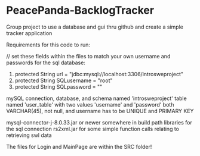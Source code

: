 # PeacePanda-BacklogTracker
Group project to use a database and gui thru github and create a simple tracker application

Requirements for this code to run:

// set these fields within the files to match your own username and passwords for the sql database: 
1. protected String url = "jdbc:mysql://localhost:3306/introsweproject"
2. protected String SQLusername = "root"
3. protected String SQLpassword = ""

mySQL connection, database, and schema named 'introsweproject'
table named 'user_table' with two values 'username' and 'password' both VARCHAR(45), not null, and username has to be UNIQUE and PRIMARY KEY

mysql-connector-j-8.0.33.jar or newer somewhere in build path libraries for the sql connection
rs2xml.jar for some simple function calls relating to retrieving swl data


The files for Login and MainPage are within the SRC folder!
